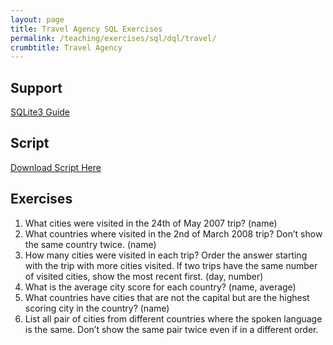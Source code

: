```yaml
---
layout: page
title: Travel Agency SQL Exercises
permalink: /teaching/exercises/sql/dql/travel/
crumbtitle: Travel Agency
---
```


## Support
[SQLite3 Guide](/teaching/exercises/sql/teaching/howto/sqlite//)


## Script

[Download Script Here](/teaching/exercises/sql/dql/scripts/travel.sql)

## Exercises

1. What cities were visited in the 24th of May 2007 trip? (name)
2. What countries where visited in the 2nd of March 2008 trip? Don’t show the same country twice. (name)
3. How many cities were visited in each trip? Order the answer starting with the trip with more cities visited. If two trips have the same number of visited cities, show the most recent first. (day, number)
4. What is the average city score for each country? (name, average)
5. What countries have cities that are not the capital but are the highest scoring city in the country? (name)
6. List all pair of cities from different countries where the spoken language is the same. Don’t show the same pair twice even if in a different order.